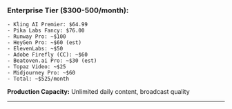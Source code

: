 ### Enterprise Tier ($300-500/month):

```
- Kling AI Premier: $64.99
- Pika Labs Fancy: $76.00
- Runway Pro: ~$100
- HeyGen Pro: ~$60 (est)
- ElevenLabs: ~$50
- Adobe Firefly (CC): ~$60
- Beatoven.ai Pro: ~$30 (est)
- Topaz Video: ~$25
- Midjourney Pro: ~$60
- Total: ~$525/month
```

**Production Capacity:** Unlimited daily content, broadcast quality

---
